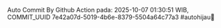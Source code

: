 Auto Commit By Github Action pada: 2025-10-07 01:30:51 WIB, COMMIT_UUID 7e42a07d-5019-4b6e-8379-5504a64c77a3 #autohijau🗿
